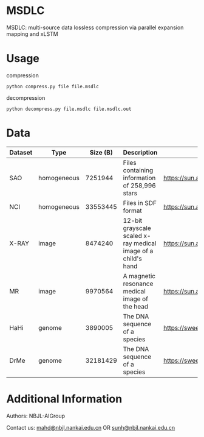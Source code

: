 # MSDLC
MSDLC: multi-source data lossless compression via parallel expansion mapping and xLSTM

# Usage

compression
```
python compress.py file file.msdlc
```

decompression
```
python decompress.py file.msdlc file.msdlc.out
```



# Data
| Dataset  | Type   | Size (B)  | Description                                                   | Link                                               |
|-------|-------------|-----------|---------------------------------------------------------------|----------------------------------------------------|
| SAO   | homogeneous | 7251944   | Files containing information of 258,996 stars                 | https://sun.aei.polsl.pl/~sdeor/corpus/silesia.zip |
| NCI   | homogeneous | 33553445  | Files in SDF format                                           | https://sun.aei.polsl.pl/~sdeor/corpus/silesia.zip |
| X-RAY | image       | 8474240   | 12-bit grayscale scaled x-ray medical image of a child's hand | https://sun.aei.polsl.pl/~sdeor/corpus/silesia.zip |
| MR    | image       | 9970564   | A magnetic resonance medical image of the head                | https://sun.aei.polsl.pl/~sdeor/corpus/silesia.zip |
| HaHi  | genome      | 3890005   | The DNA sequence of a species                                 | https://sweet.ua.pt/pratas/datasets/DNACorpus.zip  |
| DrMe  | genome      | 32181429  | The DNA sequence of a species                                 | https://sweet.ua.pt/pratas/datasets/DNACorpus.zip  |

# Additional Information
Authors: NBJL-AIGroup

Contact us: mahd@nbjl.nankai.edu.cn OR sunh@nbjl.nankai.edu.cn
